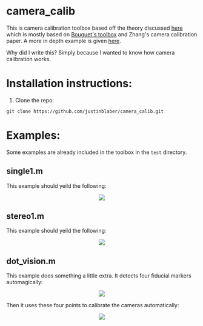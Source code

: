 # camera_calib
This is camera calibration toolbox based off the theory discussed [here](http://justinblaber.org/camera-calibration-theory/) which is mostly based on [Bouguet's toolbox](http://www.vision.caltech.edu/bouguetj/calib_doc/) and Zhang's camera calibration paper. A more in depth example is given [here](http://justinblaber.org/camera-calibration-application/).

Why did I write this? Simply because I wanted to know how camera calibration works. 

# Installation instructions:
1) Clone the repo:
```
git clone https://github.com/justinblaber/camera_calib.git
```

# Examples:
Some examples are already included in the toolbox in the `test` directory.

## single1.m
This example should yeild the following:
<p align="center">
  <img src="https://i.imgur.com/yTAqcJS.png">
</p>

## stereo1.m
This example should yeild the following:
<p align="center">
  <img src="https://i.imgur.com/rKG7QSd.png">
</p>

## dot_vision.m
This example does something a little extra. It detects four fiducial markers automagically:
<p align="center">
  <img src="https://i.imgur.com/YfvECWY.png">
</p>

Then it uses these four points to calibrate the cameras automatically:
<p align="center">
  <img src="https://i.imgur.com/oSkPnRS.png">
</p>
